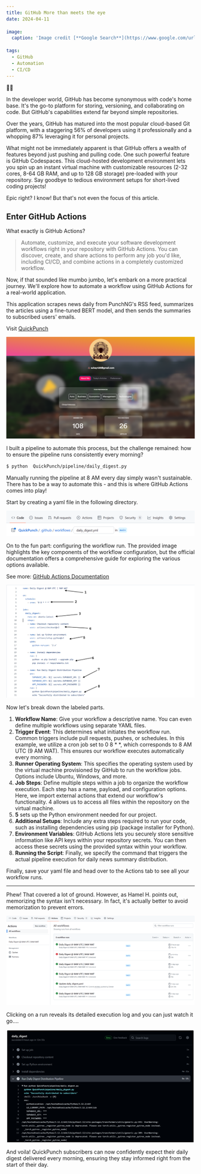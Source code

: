```yaml
---
title: GitHub More than meets the eye
date: 2024-04-11

image:
  caption: 'Image credit [**Google Search**](https://www.google.com/url?sa=i&url=https%3A%2F%2Fwebera.blog%2Fhow-to-create-your-own-custom-action-for-using-in-github-actions-workflows-41744264fc3)'

tags:
  - GitHub
  - Automation
  - CI/CD
---
```


👋🏾

In the developer world, GitHub has become synonymous with code's home base. It's the go-to platform for storing, versioning, and collaborating on code. But GitHub's capabilities extend far beyond simple repositories. 

Over the years, GitHub has matured into the most popular cloud-based Git platform, with a staggering 56% of developers using it professionally and a whopping 87% leveraging it for personal projects. 

What might not be immediately apparent is that GitHub offers a wealth of features beyond just pushing and pulling code. One such powerful feature is 
GitHub Codespaces. This cloud-hosted development environment lets you spin up an instant virtual machine with customizable resources (2-32 cores, 8-64 GB RAM, and up to 128 GB storage) pre-loaded with your repository. Say goodbye to tedious environment setups for short-lived coding projects! 

Epic right? I know! But that's not even the focus of this article.

## Enter GitHub Actions 

What exactly is GitHub Actions?

> Automate, customize, and execute your software development workflows right in your repository with GitHub Actions. You can discover, create, and share actions to perform any job you'd like, including CI/CD, and combine actions in a completely customized workflow.

Now, if that sounded like mumbo jumbo, let's embark on a more practical journey. We'll explore how to automate a workflow using GitHub Actions for a real-world application.

This application scrapes news daily from PunchNG's RSS feed, summarizes the articles using a fine-tuned BERT model, and then sends the summaries to subscribed users' emails. 

Visit [QuickPunch](https://quick-punch.vercel.app)

![QuickPunch dashboard page. Users can also read the articles right on the website.](quickpunch-dashboard-page.png)

I built a pipeline to automate this process, but the challenge remained: how to ensure the pipeline runs consistently every morning? 

```bash
$ python  QuickPunch/pipeline/daily_digest.py
```

Manually running the pipeline at 8 AM every day simply wasn't sustainable. There has to be a way to automate this - and this is where GitHub Actions comes into play!

Start by creating a yaml file in the following directory.

![Directory for GitHub Actions workflows](create-yaml-file.png)

On to the fun part: configuring the workflow run. The provided image highlights the key components of the workflow configuration, but the official documentation offers a comprehensive guide for exploring the various options available.

See more: [GitHub Actions Documentation](https://docs.github.com/en/actions)

![Configuration of the workflow](configure-workflow.png)

Now let's break down the labeled parts.
1. **Workflow Name**: Give your workflow a descriptive name. You can even define multiple workflows using separate YAML files.
2. **Trigger Event**: This determines what initiates the workflow run. Common triggers include pull requests, pushes, or schedules. In this example, we utilize a cron job set to 0 8 * *, which corresponds to 8 AM UTC (9 AM WAT). This ensures our workflow executes automatically every morning.
3. **Runner Operating System**: This specifies the operating system used by the virtual machine provisioned by GitHub to run the workflow jobs. Options include Ubuntu, Windows, and more.
4. **Job Steps**: Define multiple steps within a job to organize the workflow execution. Each step has a name, payload, and configuration options. Here, we import external actions that extend our workflow's functionality. 4 allows us to access all files within the repository on the virtual machine.
5. **5** sets up the Python environment needed for our project.
6. **Additional Setups**: Include any extra steps required to run your code, such as installing dependencies using pip (package installer for Python).
7. **Environment Variables**: GitHub Actions lets you securely store sensitive information like API keys within your repository secrets. You can then access these secrets using the provided syntax within your workflow.
8. **Running the Script**: Finally, we specify the command that triggers the actual pipeline execution for daily news summary distribution. 

Finally, save your yaml file and head over to the Actions tab to see all your workflow runs.

---

Phew! That covered a lot of ground. However, as Hamel H. points out, memorizing the syntax isn't necessary. In fact, it's actually better to avoid memorization to prevent errors.

![List of all workflows, their statuses and other details](workflow-list.png)

Clicking on a run reveals its detailed execution log and you can just watch it go....

![Workflow run details](running-workflow.png)

And voila! QuickPunch subscribers can now confidently expect their daily digest delivered every morning, ensuring they stay informed right from the start of their day.